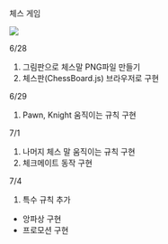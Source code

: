 체스 게임

<img src='./extra/main.JPG'>

6/28 
1. 그림판으로 체스말 PNG파일 만들기
2. 체스판(ChessBoard.js) 브라우저로 구현

6/29
1. Pawn, Knight 움직이는 규칙 구현

7/1
1. 나머지 체스 말 움직이는 규칙 구현
2. 체크메이트 동작 구현

7/4

1. 특수 규칙 추가
 - 앙파상 구현
 - 프로모션 구현
